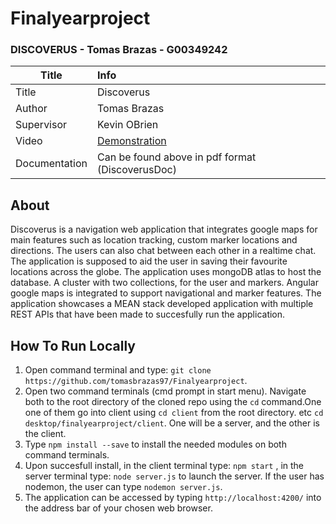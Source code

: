 # Finalyearproject
### DISCOVERUS - Tomas Brazas - G00349242
[logo]:client/src/assets/blackLogo.png

| Title | Info |
|-------|:------|
|Title | Discoverus|
Author | Tomas Brazas
Supervisor | Kevin OBrien
Video | [Demonstration](https://www.youtube.com/watch?v=fZG6A0KM2wg&feature=youtu.be)
Documentation | Can be found above in pdf format (DiscoverusDoc)

## About
Discoverus is a navigation web application that integrates google maps for main features such as location tracking, custom marker locations and 
directions. The users can also chat between each other in a realtime chat. The application is supposed to aid the user in saving their favourite locations across the globe. The application uses mongoDB atlas to host the database. A cluster with two collections, for the user and markers. Angular google maps is integrated to support navigational and marker features. The application showcases a MEAN stack developed application with multiple REST APIs that have been made to succesfully run the application.

## How To Run Locally
1. Open command terminal and type: `git clone https://github.com/tomasbrazas97/Finalyearproject`.
2. Open two command terminals (cmd prompt in start menu). Navigate both to the root directory of the cloned repo using the `cd` command.One one of them go into client using `cd client` from the root directory. etc `cd desktop/finalyearproject/client`. One will be a server, and the other is the client.
4. Type `npm install --save` to install the needed modules on both command terminals.
5. Upon succesfull install, in the client terminal type: `npm start` , in the server terminal type: `node server.js` to launch the server. If the user has nodemon, the user can type `nodemon server.js`. 
6. The application can be accessed by typing `http://localhost:4200/` into the address bar of your chosen web browser.

